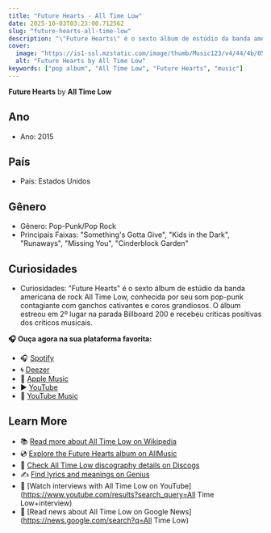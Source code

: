 ```yaml
---
title: "Future Hearts - All Time Low"
date: 2025-10-03T03:23:00.712562
slug: "future-hearts-all-time-low"
description: "\"Future Hearts\" é o sexto álbum de estúdio da banda americana de rock All Time Low, conhecida por seu som pop-punk contagiante com ganchos cativantes e coros grandiosos."
cover:
  image: "https://is1-ssl.mzstatic.com/image/thumb/Music123/v4/44/4b/05/444b0570-e7bf-74f6-be55-5e8f90afbd34/874.jpg/500x500bb.jpg"
  alt: "Future Hearts by All Time Low"
keywords: ["pop album", "All Time Low", "Future Hearts", "music"]
---
```


**Future Hearts** by **All Time Low**
## Ano
- Ano: 2015
## País
- País: Estados Unidos
## Gênero
- Gênero: Pop-Punk/Pop Rock
- Principais Faixas: "Something's Gotta Give", "Kids in the Dark", "Runaways", "Missing You", "Cinderblock Garden"
## Curiosidades
- Curiosidades: "Future Hearts" é o sexto álbum de estúdio da banda americana de rock All Time Low, conhecida por seu som pop-punk contagiante com ganchos cativantes e coros grandiosos. O álbum estreou em 2º lugar na parada Billboard 200 e recebeu críticas positivas dos críticos musicais.



**🎧 Ouça agora na sua plataforma favorita:**

- 🎧 [Spotify](https://open.spotify.com/search/Future%20Hearts%20All%20Time%20Low)
- 🌀 [Deezer](https://www.deezer.com/search/Future%20Hearts%20All%20Time%20Low)
- 🍎 [Apple Music](https://music.apple.com/search?term=Future%20Hearts%20All%20Time%20Low)
- ▶️ [YouTube](https://www.youtube.com/results?search_query=Future%20Hearts%20All%20Time%20Low)
- 🎵 [YouTube Music](https://music.youtube.com/search?q=Future%20Hearts%20All%20Time%20Low)

## Learn More

- 📚 [Read more about All Time Low on Wikipedia](https://en.wikipedia.org/wiki/All+Time+Low)
- 💿 [Explore the Future Hearts album on AllMusic](https://www.allmusic.com/search/albums/Future+Hearts)
- 📀 [Check All Time Low discography details on Discogs](https://www.discogs.com/search/?q=Future+Hearts+All+Time+Low&type=all)
- ✍️ [Find lyrics and meanings on Genius](https://genius.com/search?q=Future+Hearts%20All+Time+Low)
- 🎤 [Watch interviews with All Time Low on YouTube](https://www.youtube.com/results?search_query=All Time Low+interview)
- 📰 [Read news about All Time Low on Google News](https://news.google.com/search?q=All Time Low)